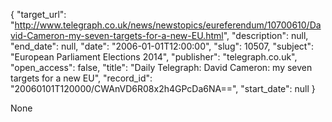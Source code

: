 {
  "target_url": "http://www.telegraph.co.uk/news/newstopics/eureferendum/10700610/David-Cameron-my-seven-targets-for-a-new-EU.html", 
  "description": null, 
  "end_date": null, 
  "date": "2006-01-01T12:00:00", 
  "slug": 10507, 
  "subject": "European Parliament Elections 2014", 
  "publisher": "telegraph.co.uk", 
  "open_access": false, 
  "title": "Daily Telegraph: David Cameron: my seven targets for a new EU", 
  "record_id": "20060101T120000/CWAnVD6R08x2h4GPcDa6NA==", 
  "start_date": null
}

None
